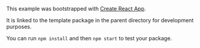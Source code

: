 This example was bootstrapped with [Create React App](https://github.com/facebook/create-react-app).

It is linked to the template package in the parent directory for development purposes.

You can run `npm install` and then `npm start` to test your package.
